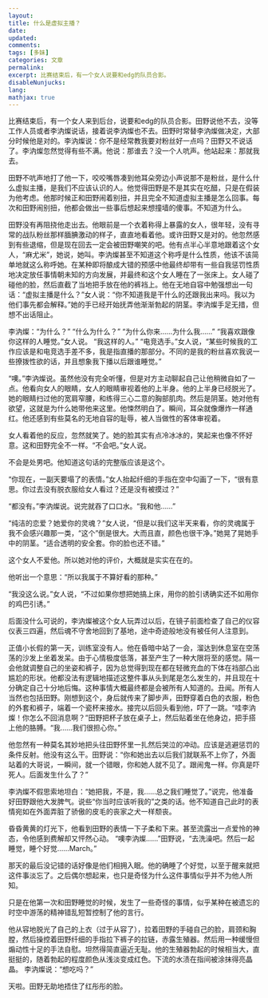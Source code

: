 ```yaml
---
layout: 
title: 什么是虚拟主播？
date: 
updated:
comments: 
tags: [多妹]
categories: 文章
permalink: 
excerpt: 比赛结束后，有一个女人说要和edg的队员合影。
disableNunjucks: 
lang: 
mathjax: true
---
```


比赛结束后，有一个女人来到后台，说要和edg的队员合影。田野说他不去，没等工作人员或者李汭燦说话，接着说李汭燦也不去。田野时常替李汭燦做决定，大部分时候他是对的。李汭燦说：你不是经常教我要对粉丝好一点吗？田野又不说话了。李汭燦忽然觉得有些不满。他说：那谁去？没一个人吭声。他站起来：那就我去。

田野不吭声地打了他一下，咬咬嘴唇凑到他耳朵旁边小声说那不是粉丝，是什么什么虚拟主播，是我们不应该认识的人。他觉得田野是不是其实在吃醋，只是在假装为他考虑。他那时候正和田野闹着别扭，并且完全不知道虚拟主播是怎么回事。每次和田野闹别扭，他都会做出一些事后想起来想撞墙的傻事。不知道为什么。

田野没有再阻挠他走出去。他眼前是一个衣着称得上暴露的女人，很年轻，没有寻常的战队粉丝那样腼腆激动的样子，直直地看着他。或许田野又是对的。他忽然感到有些退缩，但是现在回去一定会被田野嘲笑的吧。他有点半心半意地跟着这个女人，“麻尤米”，她说，她叫。李汭燦甚至不知道这个称呼是什么性质，他该不该简单地就这么称呼她。在某种即将酿成大错的预感中他最终却带有一些自我惩罚性质地决定放任事情朝未知的方向发展，并最终和这个女人睡在了一张床上。女人碰了碰他的脸，然后直截了当地把手放在他的裤裆上。他在无地自容中勉强想出一句话：“虚拟主播是什么？”女人说：“你不知道我是干什么的还跟我出来吗。我以为他们事先都会解释。”她的手已经开始抚弄他渐渐勃起的阴茎。李汭燦手足无措，但想不出话阻止。

李汭燦：“为什么？”
“什么为什么？”
“为什么你来……为什么我……”
“我喜欢跟像你这样的人睡觉。”女人说。
“我这样的人。”
“电竞选手。”女人说，“某些时候我的工作应该是和电竞选手差不多，我是指直播的那部分。不同的是我的粉丝喜欢我说一些撩拨性欲的话，并且想象我下播以后跟谁睡觉。”

“噢。”李汭燦说。虽然他没有完全听懂，但是对方主动聊起自己让他稍微自如了一点。他看向女人的眼睛，女人的眼睛审视着他的上半身。他的上半身已经脱光了。她的眼睛扫过他的宽肩窄腰，和练得三心二意的胸部肌肉。然后是阴茎。她对他有欲望，这就是为什么她带他来这里。他悚然明白了。瞬间，耳朵就像爆炸一样通红。他还感到有些莫名的无地自容的耻辱，被人当做性的客体审视着。

女人看着他的反应，忽然就笑了。她的脸其实有点冷冰冰的，笑起来也像不怀好意。这和田野完全不一样。“不会吧。”女人说。

不会是处男吧。他知道这句话的完整版应该是这个。

“你现在，一副天要塌了的表情。”女人抬起纤细的手指在空中勾画了一下，“很有意思。你过去没有脱衣服给女人看过？还是没有被摸过？”

“都没有。”李汭燦说。说完就吞了口口水。“我和他……”

“纯洁的恋爱？她爱你的灵魂？”女人说，“但是以我们这半天来看，你的灵魂属于我不会感兴趣那一类，“这个”倒是很大。大而且直，颜色也很干净。”她晃了晃她手中的阴茎。“适合透明的安全套。你的脸也还不错。”

这个女人不爱他。所以她对他的评价，大概就是实实在在的。

他听出一个意思：“所以我属于不算好看的那种。”

“我没这么说。”女人说，“不过如果你想把她搞上床，用你的脸引诱确实还不如用你的鸡巴引诱。”

后面没什么可说的，李汭燦被这个女人玩弄过以后，在镜子前面检查了自己的仪容仪表三四遍，然后魂不守舍地回到了基地，途中奇迹般地没有被任何人注意到。

正值小长假的第一天，训练室没有人。他在昏暗中站了一会，溜达到休息室在空荡荡的沙发上坐着发呆。由于心情极度低落，甚至产生了一种大限将至的感觉。隔一会他就调整自己的坐姿和裤子，因为总觉得到现在都在轻微充血的下体在裆部凸出尴尬的形状。他都没法有逻辑地描述这整件事从头到尾是怎么发生的，并且现在十分确定自己十分地后悔。这种事情大概最终都是会被所有人知道的。丑闻。所有人当然也包括田野。刚想到这个，身后就传来了脚步声，田野穿着白色的衣服，粉色的外套和裤子，端着一个瓷杯来接水。接完以后回头看到他，吓了一跳。“哇李汭燦！你怎么不回消息啊？”田野把杯子放在桌子上，然后贴着坐在他身边，把手搭上他的胳膊。“我……我们很担心你。”

他忽然有一种莫名其妙地把头往田野怀里一扎然后哭泣的冲动。应该是逃避惩罚的条件反射。他没有这么干。田野说：“你和她出去以后我们就联系不上你了，外面站着的大哥说，一瞬间，就一个错眼，你和她人就不见了。跟闹鬼一样。你真是吓死人。后面发生什么了？”

李汭燦不假思索地坦白：“她把我，不是，我……总之我们睡觉了。”说完，他准备好田野跟他大发脾气。说些“你当时应该听我的”之类的话。他不知道自己此时的表情宛如在外面弄脏了骄傲的皮毛的丧家之犬一样颓丧。

昏昏黄黄的灯光下，他看到田野的表情一下子柔和下来。甚至流露出一点爱怜的神态，令他感到费解却又怦然心动。
“噢李汭燦……”田野说，“去洗澡吧。然后一起睡觉，睡个好觉……March。”

那天的最后没记错的话好像是他们相拥入眠。他的确睡了个好觉，以至于醒来就把这件事淡忘了。之后偶尔想起来，也只是奇怪为什么这件事情似乎并不为他人所知。

只是在他第一次和田野睡觉的时候，发生了一些奇怪的事情，似乎某种在被遗忘的时空中游荡的精神错乱短暂控制了他的言行。

他从容地脱光了自己的上衣（过于从容了），拉着田野的手碰自己的脸，肩颈和胸膛，然后操控着田野纤细的手指拉下裤子的拉链，赤露生殖器。然后用一种缓慢但煽动性十足的手法自慰。坦然得简直逼近无耻。他的生殖器勃起的时候相当大，直挺挺的，随着勃起的程度颜色从浅淡变成红色。下流的水渍在指间被涂抹得亮晶晶。
李汭燦说：“想吃吗？”

天啦。田野无助地捂住了红彤彤的脸。